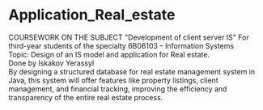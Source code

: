 # Application_Real_estate
COURSEWORK  ON THE SUBJECT "Development of client server IS" For third-year students of the specialty 6B06103 – Information Systems                                                              
Topic: Design of an IS model and application for Real estate.                                                          
Done by Iskakov Yerassyl                                                                                         
By designing a structured database for real estate management system in Java, this system will offer features like property listings, client management, and financial tracking, improving the efficiency and transparency of the entire real estate process.

